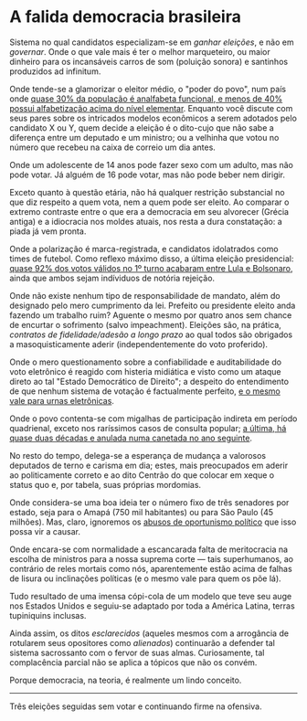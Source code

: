 # A falida democracia brasileira

Sistema no qual candidatos especializam-se em _ganhar eleições_, e não em _governar_. Onde o que vale mais é ter o melhor marqueteiro, ou maior dinheiro para os incansáveis carros de som (poluição sonora) e santinhos produzidos ad infinitum.

Onde tende-se a glamorizar o eleitor médio, o "poder do povo", num país onde [quase 30% da população é analfabeta funcional, e menos de 40% possui alfabetização acima do nível elementar](https://s4.static.brasilescola.uol.com.br/be/2024/06/analfabetismo-funcional-niveis-brasil.jpg). Enquanto você discute com seus pares sobre os intricados modelos econômicos a serem adotados pelo candidato X ou Y, quem decide a eleição é o dito-cujo que não sabe a diferença entre um deputado e um ministro; ou a velhinha que votou no número que recebeu na caixa de correio um dia antes.

Onde um adolescente de 14 anos pode fazer sexo com um adulto, mas não pode votar. Já alguém de 16 pode votar, mas não pode beber nem dirigir.

Exceto quanto à questão etária, não há qualquer restrição substancial no que diz respeito a quem vota, nem a quem pode ser eleito. Ao comparar o extremo contraste entre o que era a democracia em seu alvorecer (Grécia antiga) e a idiocracia nos moldes atuais, nos resta a dura constatação: a piada já vem pronta.

Onde a polarização é marca-registrada, e candidatos idolatrados como times de futebol. Como reflexo máximo disso, a última eleição presidencial: [quase 92% dos votos válidos no 1º turno acabaram entre Lula e Bolsonaro](primeiro-turno-2022.png), ainda que ambos sejam indíviduos de notória rejeição.

Onde não existe nenhum tipo de responsabilidade de mandato, além do designado pelo mero cumprimento da lei. Prefeito ou presidente eleito anda fazendo um trabalho ruim? Aguente o mesmo por quatro anos sem chance de encurtar o sofrimento (salvo impeachment). Eleições são, na prática, _contratos de fidelidade/adesão a longo prazo_ ao qual todos são obrigados a masoquisticamente aderir (independentemente do voto proferido).

Onde o mero questionamento sobre a confiabilidade e auditabilidade do voto eletrônico é reagido com histeria midiática e visto como um ataque direto ao tal "Estado Democrático de Direito"; a despeito do entendimento de que nenhum sistema de votação é factualmente perfeito, [e o mesmo vale para urnas eletrônicas](https://www.youtube.com/watch?v=LkH2r-sNjQs).

Onde o povo contenta-se com migalhas de participação indireta em período quadrienal, exceto nos raríssimos casos de consulta popular; [a última, há quase duas décadas e anulada numa canetada no ano seguinte](https://en.wikipedia.org/wiki/2005_Brazilian_firearms_and_ammunition_referendum).

No resto do tempo, delega-se a esperança de mudança a valorosos deputados de terno e carisma em dia; estes, mais preocupados em aderir ao politicamente correto e ao dito Centrão do que colocar em xeque o status quo e, por tabela, suas próprias mordomias.

Onde considera-se uma boa ideia ter o número fixo de três senadores por estado, seja para o Amapá (750 mil habitantes) ou para São Paulo (45 milhões). Mas, claro, ignoremos os [abusos de oportunismo político](https://pt.wikipedia.org/wiki/Jos%C3%A9_Sarney) que isso possa vir a causar.

Onde encara-se com normalidade a escancarada falta de meritocracia na escolha de ministros para a nossa suprema corte &mdash; tais superhumanos, ao contrário de reles mortais como nós, aparentemente estão acima de falhas de lisura ou inclinações políticas (e o mesmo vale para quem os põe lá).

Tudo resultado de uma imensa cópi-cola de um modelo que teve seu auge nos Estados Unidos e seguiu-se adaptado por toda a América Latina, terras tupiniquins inclusas.

Ainda assim, os ditos _esclarecidos_ (aqueles mesmos com a arrogância de rotularem seus opositores como _alienados_) continuarão a defender tal sistema sacrossanto com o fervor de suas almas. Curiosamente, tal complacência parcial não se aplica a tópicos que não os convém.

Porque democracia, na teoria, é realmente um lindo conceito.

---

Três eleições seguidas sem votar e continuando firme na ofensiva.
